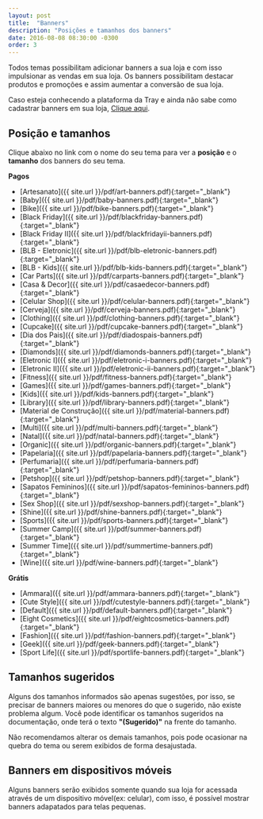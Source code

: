 ```yaml
---
layout: post
title:  "Banners"
description: "Posições e tamanhos dos banners"
date: 2016-08-08 08:30:00 -0300
order: 3
---
```


Todos temas possibilitam adicionar banners a sua loja e com isso impulsionar as vendas em sua loja. Os banners possibilitam destacar produtos e promoções e assim aumentar a conversão de sua loja.

Caso esteja conhecendo a plataforma da Tray e ainda não sabe como cadastrar banners em sua loja, [Clique aqui](http://atendimento.tray.com.br/hc/pt-br/articles/211174318-Cadastrar-Banners).

## Posição e tamanhos

Clique abaixo no link com o nome do seu tema para ver a **posição** e o **tamanho** dos banners do seu tema.

**Pagos**

* [Artesanato]({{ site.url }}/pdf/art-banners.pdf){:target="_blank"}
* [Baby]({{ site.url }}/pdf/baby-banners.pdf){:target="_blank"}
* [Bike]({{ site.url }}/pdf/bike-banners.pdf){:target="_blank"}
* [Black Friday]({{ site.url }}/pdf/blackfriday-banners.pdf){:target="_blank"}
* [Black Friday II]({{ site.url }}/pdf/blackfridayii-banners.pdf){:target="_blank"}
* [BLB - Eletronic]({{ site.url }}/pdf/blb-eletronic-banners.pdf){:target="_blank"}
* [BLB - Kids]({{ site.url }}/pdf/blb-kids-banners.pdf){:target="_blank"}
* [Car Parts]({{ site.url }}/pdf/carparts-banners.pdf){:target="_blank"}
* [Casa & Decor]({{ site.url }}/pdf/casaedecor-banners.pdf){:target="_blank"}
* [Celular Shop]({{ site.url }}/pdf/celular-banners.pdf){:target="_blank"}
* [Cerveja]({{ site.url }}/pdf/cerveja-banners.pdf){:target="_blank"}
* [Clothing]({{ site.url }}/pdf/clothing-banners.pdf){:target="_blank"}
* [Cupcake]({{ site.url }}/pdf/cupcake-banners.pdf){:target="_blank"}
* [Dia dos Pais]({{ site.url }}/pdf/diadospais-banners.pdf){:target="_blank"}
* [Diamonds]({{ site.url }}/pdf/diamonds-banners.pdf){:target="_blank"}
* [Eletronic I]({{ site.url }}/pdf/eletronic-i-banners.pdf){:target="_blank"}
* [Eletronic II]({{ site.url }}/pdf/eletronic-ii-banners.pdf){:target="_blank"}
* [Fitness]({{ site.url }}/pdf/fitness-banners.pdf){:target="_blank"}
* [Games]({{ site.url }}/pdf/games-banners.pdf){:target="_blank"}
* [Kids]({{ site.url }}/pdf/kids-banners.pdf){:target="_blank"}
* [Library]({{ site.url }}/pdf/library-banners.pdf){:target="_blank"}
* [Material de Construção]({{ site.url }}/pdf/material-banners.pdf){:target="_blank"}
* [Multi]({{ site.url }}/pdf/multi-banners.pdf){:target="_blank"}
* [Natal]({{ site.url }}/pdf/natal-banners.pdf){:target="_blank"}
* [Organic]({{ site.url }}/pdf/organic-banners.pdf){:target="_blank"}
* [Papelaria]({{ site.url }}/pdf/papelaria-banners.pdf){:target="_blank"}
* [Perfumaria]({{ site.url }}/pdf/perfumaria-banners.pdf){:target="_blank"}
* [Petshop]({{ site.url }}/pdf/petshop-banners.pdf){:target="_blank"}
* [Sapatos Femininos]({{ site.url }}/pdf/sapatos-femininos-banners.pdf){:target="_blank"}
* [Sex Shop]({{ site.url }}/pdf/sexshop-banners.pdf){:target="_blank"}
* [Shine]({{ site.url }}/pdf/shine-banners.pdf){:target="_blank"}
* [Sports]({{ site.url }}/pdf/sports-banners.pdf){:target="_blank"}
* [Summer Camp]({{ site.url }}/pdf/summer-banners.pdf){:target="_blank"}
* [Summer Time]({{ site.url }}/pdf/summertime-banners.pdf){:target="_blank"}
* [Wine]({{ site.url }}/pdf/wine-banners.pdf){:target="_blank"}


**Grátis**

* [Ammara]({{ site.url }}/pdf/ammara-banners.pdf){:target="_blank"}
* [Cute Style]({{ site.url }}/pdf/cutestyle-banners.pdf){:target="_blank"}
* [Default]({{ site.url }}/pdf/default-banners.pdf){:target="_blank"}
* [Eight Cosmetics]({{ site.url }}/pdf/eightcosmetics-banners.pdf){:target="_blank"}
* [Fashion]({{ site.url }}/pdf/fashion-banners.pdf){:target="_blank"}
* [Geek]({{ site.url }}/pdf/geek-banners.pdf){:target="_blank"}
* [Sport Life]({{ site.url }}/pdf/sportlife-banners.pdf){:target="_blank"}

## Tamanhos sugeridos

Alguns dos tamanhos informados são apenas sugestões, por isso, se precisar de banners maiores ou menores do que o sugerido, não existe problema algum.
Você pode identificar os tamanhos sugeridos na documentação, onde terá o texto **"(Sugerido)"** na frente do tamanho.

Não recomendamos alterar os demais tamanhos, pois pode ocasionar na quebra do tema ou serem exibidos de forma desajustada.

## Banners em dispositivos móveis

Alguns banners serão exibidos somente quando sua loja for acessada através de um dispositivo móvel(ex: celular), com isso, é possível mostrar banners adapatados para telas pequenas.
